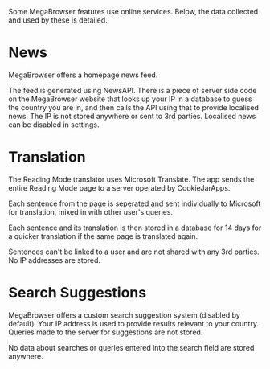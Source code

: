 Some MegaBrowser features use online services. Below, the data collected and used by these is detailed.

# News

MegaBrowser offers a homepage news feed.

The feed is generated using NewsAPI. There is a piece of server side code on the MegaBrowser website that looks up your IP in a database to guess the country you are in, and then calls the API using that to provide localised news. The IP is not stored anywhere or sent to 3rd parties. Localised news can be disabled in settings.

# Translation

The Reading Mode translator uses Microsoft Translate. The app sends the entire Reading Mode page to a server operated by CookieJarApps.

Each sentence from the page is seperated and sent individually to Microsoft for translation, mixed in with other user's queries.

Each sentence and its translation is then stored in a database for 14 days for a quicker translation if the same page is translated again.

Sentences can't be linked to a user and are not shared with any 3rd parties. No IP addresses are stored.


# Search Suggestions

MegaBrowser offers a custom search suggestion system (disabled by default). Your IP address is used to provide results relevant to your country. Queries made to the server for suggestions are not stored.

No data about searches or queries entered into the search field are stored anywhere.
